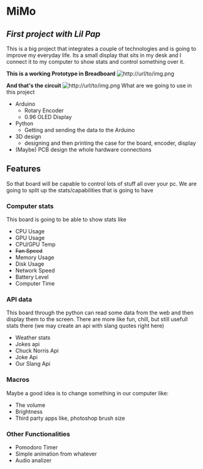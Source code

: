 # MiMo
## _First project with Lil Pap_

This is a big project that integrates a couple of technologies and is going to improve my everyday life. Its a small display that sits in my desk and I connect it to my computer to show stats and control something over it.


**This is a working Prototype in Breadboard**
![http://url/to/img.png](https://github.com/NickNterm/MiMo/blob/main/Images/BreadBoardPrototype.jpg?raw=true)

**And that's the circuit**
![http://url/to/img.png](https://github.com/NickNterm/MiMo/blob/main/Images/Schematic.png?raw=true)
What are we going to use in this project
- Arduino
  - Rotary Encoder
  - 0.96 OLED Display
- Python
  - Getting and sending the data to the Arduino
- 3D design 
  - designing and then printing the case for the board, encoder, display
- (Maybe) PCB design the whole hardware connections

## Features
So that board will be capable to control lots of stuff all over your pc. We are going to split up the stats/capabilities that is going to have

### Computer stats
This board is going to be able to show stats like
- CPU Usage
- GPU Usage
- CPU/GPU Temp
- ~~Fan Speed~~
- Memory Usage
- Disk Usage
- Network Speed
- Battery Level
- Computer Time

### API data
This board through the python can read some data from the web and then display them to the screen. There are more like fun, chill, but still usefull stats there (we may create an api with slang quotes right here)
- Weather stats
- Jokes api
- Chuck Norris Api
- Joke Api
- Our Slang Api

### Macros
Maybe a good idea is to change something in our computer like:
- The volume
- Brightness
- Third party apps like, photoshop brush size

### Other Functionalities
- Pomodoro Timer
- Simple animation from whatever
- Audio analizer
